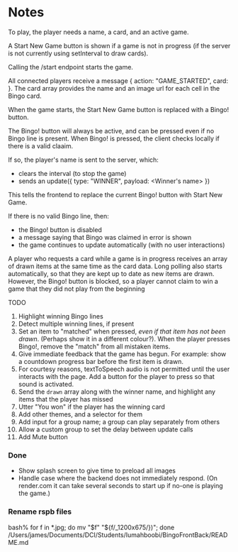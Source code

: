 # Notes

To play, the player needs a name, a card, and an active game.

A Start New Game button is shown if a game is not in progress (if the server is not currently using setInterval to draw cards).

Calling the /start endpoint starts the game.

All connected players receive a message { action: "GAME_STARTED", card: <array of arrays> }. The card array provides the name and an image url for each cell in the Bingo card.

When the game starts, the Start New Game button is replaced with a Bingo! button.

The Bingo! button will always be active, and can be pressed even if no Bingo line is present. When Bingo! is pressed, the client checks locally if there is a valid claaim.

If so, the player's name is sent to the server, which:
* clears the interval (to stop the game)
* sends an update({ type: "WINNER", payload: <Winner's name> })

This tells the frontend to replace the current Bingo! button with Start New Game.

If there is no valid Bingo line, then:
* the Bingo! button is disabled
* a message saying that Bingo was claimed in error is shown
* the game continues to update automatically (with no user interactions)

A player who requests a card while a game is in progress receives an array of drawn items at the same time as the card data. Long polling also starts automatically, so that they are kept up to date as new items are drawn. However, the Bingo! button is blocked, so a player cannot claim to win a game that they did not play from the beginning

TODO

1.  Highlight winning Bingo lines
2.  Detect multiple winning lines, if present
3.  Set an item to "matched" when pressed, _even if that item has not been drawn_. (Perhaps show it in a different colour?). When the player presses Bingo!, remove the "match" from all mistaken items.
4.  Give immediate feedback that the game has begun. For example: show a countdown progress bar before the first item is drawn.
5.  For courtesy reasons, textToSpeech audio is not permitted until the user interacts with the page. Add a button for the player to press so that sound is activated.
6.  Send the `drawn` array along with the winner name, and highlight any items that the player has missed
7.  Utter "You won" if the player has the winning card
8.  Add other themes, and a selector for them
9.  Add input for a group name; a group can play separately from others
10. Allow a custom group to set the delay between update calls
11. Add Mute button

### Done
* Show splash screen to give time to preload all images
* Handle case where the backend does not immediately respond. (On render.com it can take several seconds to start up if no-one is playing the game.)


### Rename rspb files
bash% for f in *.jpg; do mv "$f" "${f/_1200x675/})"; done 
/Users/james/Documents/DCI/Students/Iumahboobi/BingoFrontBack/README.md